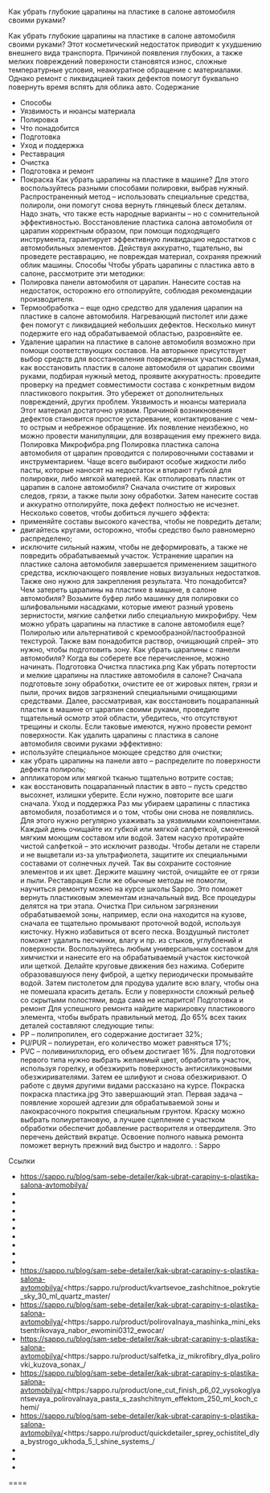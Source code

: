 Как убрать глубокие царапины на пластике в салоне автомобиля своими руками?

Как убрать глубокие царапины на пластике в салоне автомобиля своими руками? Этот косметический недостаток приводит к ухудшению внешнего вида транспорта. Причиной появления глубоких, а также мелких повреждений поверхности становятся износ, сложные температурные условия, неаккуратное обращение с материалами. Однако ремонт с ликвидацией таких дефектов помогут буквально повернуть время вспять для облика авто. 
Содержание 
- Способы
- Уязвимость и нюансы материала
- Полировка
- Что понадобится
- Подготовка
- Уход и поддержка
- Реставрация
- Очистка
- Подготовка и ремонт
- Покраска 
Как убрать царапины на пластике в машине? Для этого воспользуйтесь разными способами полировки, выбрав нужный. Распространенный метод – использовать специальные средства, полироли, они помогут снова вернуть глянцевый блеск деталям. Надо знать, что также есть народные варианты – но с сомнительной эффективностью. 
Восстановление пластика салона автомобиля от царапин корректным образом, при помощи подходящего инструмента, гарантирует эффективную ликвидацию недостатков с автомобильных элементов. Действуя аккуратно, тщательно, вы проведете реставрацию, не повреждая материал, сохраняя прежний облик машины. 
Способы
Чтобы убрать царапины с пластика авто в салоне, рассмотрите эти методики: 
- Полировка панели автомобиля от царапин. Нанесите состав на недостаток, осторожно его отполируйте, соблюдая рекомендации производителя.
- Термообработка – еще одно средство для удаления царапин на пластике в салоне автомобиля. Нагревающий пистолет или даже фен помогут с ликвидацией небольших дефектов. Несколько минут подержите его над обрабатываемой областью, разровняйте ее.
- Удаление царапин на пластике в салоне автомобиля возможно при помощи соответствующих составов. На авторынке присутствует выбор средств для восстановления поврежденных участков. 
Думая, как восстановить пластик в салоне автомобиля от царапин своими руками, подбирая нужный метод, проявите аккуратность: проведите проверку на предмет совместимости состава с конкретным видом пластикового покрытия. Это убережет от дополнительных повреждений, других проблем. 
Уязвимость и нюансы материала
Этот материал достаточно уязвим. Причиной возникновения дефектов становится простое устаревание, контактирование с чем-то острым и небрежное обращение. Их появление неизбежно, но можно провести манипуляции, для возвращения ему прежнего вида. 
Полировка
Микрофибра.png
Полировка пластика салона автомобиля от царапин проводится с полировочными составами и инструментарием. Чаще всего выбирают особые жидкости либо пасты, которые наносят на недостаток и втирают губкой для полировки, либо мягкой материей. 
Как отполировать пластик от царапин в салоне автомобиля? Сначала очистите от жировых следов, грязи, а также пыли зону обработки. Затем нанесите состав и аккуратно отполируйте, пока дефект полностью не исчезнет. 
Несколько советов, чтобы добиться лучшего эффекта: 
- применяйте составы высокого качества, чтобы не повредить детали;
- двигайтесь кругами, осторожно, чтобы средство было равномерно распределено;
- исключите сильный нажим, чтобы не деформировать, а также не повредить обрабатываемый участок. 
Устранение царапин на пластике салона автомобиля завершается применением защитного средства, исключающего появление новых визуальных недостатков. Также оно нужно для закрепления результата. 
Что понадобится?
Чем затереть царапины на пластике в машине, в салоне автомобиля? Возьмите буфер либо машинку для полировки со шлифовальными насадками, которые имеют разный уровень зернистости, мягкие салфетки либо специальную микрофибру. Чем можно убрать царапины на пластике в салоне автомобиля еще? Полиролью или альтернативой с кремообразной/пастообразной текстурой. Также вам понадобится раствор, очищающий спрей– это нужно, чтобы подготовить зону. 
Как убрать царапины с панели автомобиля? Когда вы соберете все перечисленное, можно начинать. 
Подготовка
Очистка пластика.png
Как убрать потертости и мелкие царапины на пластике автомобиля в салоне? Сначала подготовьте зону обработки, очистите ее от жировых пятен, грязи и пыли, прочих видов загрязнений специальными очищающими средствами. 
Далее, рассматривая, как восстановить поцарапанный пластик в машине от царапин своими руками, проведите тщательный осмотр этой области, убедитесь, что отсутствуют трещины и сколы. Если таковые имеются, нужно провести ремонт поверхности. 
Как удалить царапины с пластика в салоне автомобиля своими руками эффективно: 
- используйте специальное моющее средство для очистки;
- как убрать царапины на панели авто – распределите по поверхности дефекта полироль;
- аппликатором или мягкой тканью тщательно вотрите состав;
- как восстановить поцарапанный пластик в авто – пусть средство высохнет, излишки уберите. 
Если нужно, повторите все шаги сначала. 
Уход и поддержка
Раз мы убираем царапины с пластика автомобиля, позаботимся и о том, чтобы они снова не появлялись. Для этого нужно регулярно ухаживать за уязвимыми компонентами. Каждый день очищайте их губкой или мягкой салфеткой, смоченной мягким моющим составом или водой. Затем насухо протирайте чистой салфеткой – это исключит разводы. 
Чтобы детали не старели и не выцветали из-за ультрафиолета, защитите их специальными составами от солнечных лучей. Так вы сохраните состояние элементов и их цвет. Держите машину чистой, очищайте ее от грязи и пыли. 
Реставрация
Если же обычные методы не помогли, научиться ремонту можно на курсе школы Sappo. Это поможет вернуть пластиковым элементам изначальный вид. Все процедуры делятся на три этапа. 
Очистка
При сильном загрязнении обрабатываемой зоны, например, если она находится на кузове, сначала ее тщательно промывают проточной водой, используя кисточку. Нужно избавиться от всего песка. Воздушный пистолет поможет удалить песчинки, влагу и пр. из стыков, углублений и поверхности. Воспользуйтесь любым универсальным составом для химчистки и нанесите его на обрабатываемый участок кисточкой или щеткой. 
Делайте круговые движения без нажима. Соберите образовавшуюся пену фиброй, а щетку периодически промывайте водой. Затем пистолетом для продува удалите всю влагу, чтобы она не помешала красить деталь. Если у поверхности сложный рельеф со скрытыми полостями, вода сама не испарится! 
Подготовка и ремонт
Для успешного ремонта найдите маркировку пластикового элемента, чтобы выбрать правильный метод. До 65% всех таких деталей составляют следующие типы: 
- PP – полипропилен, его содержание достигает 32%;
- PU/PUR – полиуретан, его количество может равняться 17%;
- PVC – поливинилхлорид, его объем достигает 16%. 
Для подготовки первого типа нужно выбрать желаемый цвет, обработать участок, используя горелку, и обезжирить поверхность антисиликоновыми обезжиривателями. Затем ее шлифуют и снова обезжиривают. О работе с двумя другими видами рассказано на курсе. 
Покраска
покраска пластика.jpg
Это завершающий этап. Первая задача – появление хорошей адгезии для обрабатываемой зоны и лакокрасочного покрытия специальным грунтом. Краску можно выбрать полиуретановую, а лучшее сцепление с участком обработки обеспечит добавление растворителя и отвердителя. 
Это перечень действий вкратце. Освоение полного навыка ремонта поможет вернуть прежний вид быстро и надолго. 
: Sappo

Ссылки
- https://sappo.ru/blog/sam-sebe-detailer/kak-ubrat-carapiny-s-plastika-salona-avtomobilya/
- 
- 
- 
- 
- 
- 
- 
- 
- 
- https://sappo.ru/blog/sam-sebe-detailer/kak-ubrat-carapiny-s-plastika-salona-avtomobilya/<https:/sappo.ru/product/kvartsevoe_zashchitnoe_pokrytie_sky_30_ml_quartz_master/
- https://sappo.ru/blog/sam-sebe-detailer/kak-ubrat-carapiny-s-plastika-salona-avtomobilya/<https:/sappo.ru/product/polirovalnaya_mashinka_mini_ekstsentrikovaya_nabor_ewomini0312_ewocar/
- https://sappo.ru/blog/sam-sebe-detailer/kak-ubrat-carapiny-s-plastika-salona-avtomobilya/<https:/sappo.ru/product/salfetka_iz_mikrofibry_dlya_polirovki_kuzova_sonax_/
- https://sappo.ru/blog/sam-sebe-detailer/kak-ubrat-carapiny-s-plastika-salona-avtomobilya/<https:/sappo.ru/product/one_cut_finish_p6_02_vysokoglyantsevaya_polirovalnaya_pasta_s_zashchitnym_effektom_250_ml_koch_chemi/
- https://sappo.ru/blog/sam-sebe-detailer/kak-ubrat-carapiny-s-plastika-salona-avtomobilya/<https:/sappo.ru/product/quickdetailer_sprey_ochistitel_dlya_bystrogo_ukhoda_5_l_shine_systems_/
- 
- 
- 

====
